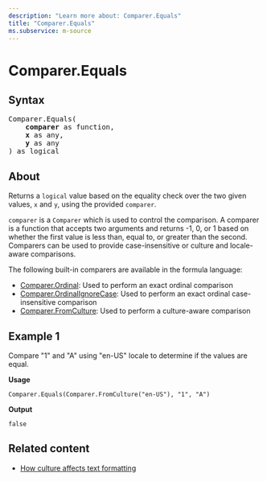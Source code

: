 ```yaml
---
description: "Learn more about: Comparer.Equals"
title: "Comparer.Equals"
ms.subservice: m-source
---
```

# Comparer.Equals

## Syntax

<pre>
Comparer.Equals(
    <b>comparer</b> as function,
    <b>x</b> as any,
    <b>y</b> as any
) as logical
</pre>

## About

Returns a `logical` value based on the equality check over the two given values, `x` and `y`, using the provided `comparer`.

`comparer` is a `Comparer` which is used to control the comparison. A comparer is a function that accepts two arguments and returns -1, 0, or 1 based on whether the first value is less than, equal to, or greater than the second. Comparers can be used to provide case-insensitive or culture and locale-aware comparisons.

The following built-in comparers are available in the formula language:

* [Comparer.Ordinal](comparer-ordinal.md): Used to perform an exact ordinal comparison
* [Comparer.OrdinalIgnoreCase](comparer-ordinalignorecase.md): Used to perform an exact ordinal case-insensitive comparison
* [Comparer.FromCulture](comparer-fromculture.md): Used to perform a culture-aware comparison

## Example 1

Compare "1" and "A" using "en-US" locale to determine if the values are equal.

**Usage**

```powerquery-m
Comparer.Equals(Comparer.FromCulture("en-US"), "1", "A")
```

**Output**

`false`

## Related content

* [How culture affects text formatting](how-culture-affects-text-formatting.md)
